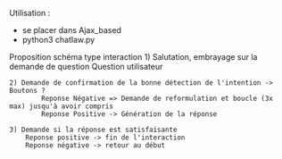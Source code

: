 Utilisation : 
- se placer dans Ajax_based 
- python3 chatlaw.py


Proposition schéma type interaction 
	1) Salutation, embrayage sur la demande de question
		Question utilisateur

	2) Demande de confirmation de la bonne détection de l'intention -> Boutons ?
			Reponse Négative => Demande de reformulation et boucle (3x max) jusqu'à avoir compris
			Reponse Positive -> Génération de la réponse

	3) Demande si la réponse est satisfaisante 
		Reponse positive -> fin de l'interaction
		Reponse négative -> retour au début